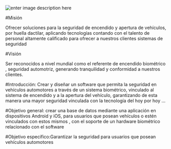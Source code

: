 ![enter image description here](https://drive.google.com/open?id=15tnFLxZmc46h2ifQNLK4xI_DmzSixmvj)
                                                

#Misión
	

Ofrecer soluciones para la seguridad de encendido y apertura de vehículos, por huella dactilar, aplicando tecnologías contando con el talento de personal altamente calificado para ofrecer a nuestros clientes sistemas de seguridad

#Visión

Ser reconocidos a nivel mundial como el referente de encendido biométrico , seguridad automotriz, generando tranquilidad y conformidad a nuestros clientes.

#Introducción:
Crear y diseñar un software que permita la seguridad en vehículos automotores a través de un sistema biométrico, vinculado al sistema de encendido y a la apertura del vehículo, garantizando de esta manera una mayor seguridad vinculada con la tecnología del hoy por hoy …


#Objetivo general:
crear una base de datos mediante una aplicación en dispositivos Android y iOS, para  usuarios que posean vehículos o estén vinculados con estos mismos , con el soporte de un hardware biométrico relacionado con el software

#Objetivo especifico:Garantizar la seguridad para usuarios que posean vehículos automotores








